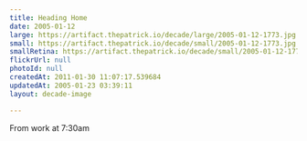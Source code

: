 ```yaml
---
title: Heading Home
date: 2005-01-12
large: https://artifact.thepatrick.io/decade/large/2005-01-12-1773.jpg
small: https://artifact.thepatrick.io/decade/small/2005-01-12-1773.jpg
smallRetina: https://artifact.thepatrick.io/decade/small/2005-01-12-1773@2x.jpg
flickrUrl: null
photoId: null
createdAt: 2011-01-30 11:07:17.539684
updatedAt: 2005-01-23 03:39:11
layout: decade-image

---
```

From work at 7:30am
